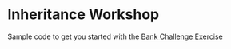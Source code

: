 # Inheritance Workshop

Sample code to get you started with the [Bank Challenge Exercise](https://github.com/boolean-uk/csharp-tdd-oop-bank-challenge)